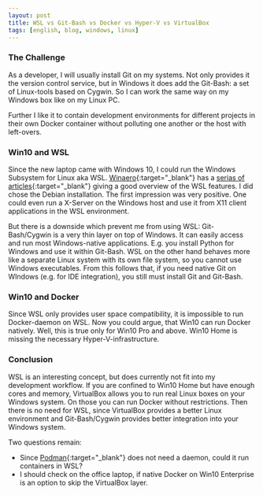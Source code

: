 ```yaml
---
layout: post
title: WSL vs Git-Bash vs Docker vs Hyper-V vs VirtualBox
tags: [english, blog, windows, linux]
---
```

### The Challenge

As a developer, I will usually install Git on my systems. Not only provides it
the version control service, but in Windows it does add the Git-Bash: a set of
Linux-tools based on Cygwin. So I can work the same way on my Windows box like 
on my Linux PC.

Further I like it to contain development environments for different projects in
their own Docker container without polluting one another or the host with
left-overs.

### Win10 and WSL

Since the new laptop came with Windows 10, I could run the Windows Subsystem for
Linux aka WSL. [Winaero](
    https://winaero.com
){:target="_blank"} has a [serias of articles](
    https://winaero.com/blog/list-available-wsl-linux-distros-windows-10/
){:target="_blank"} giving a good overview of the WSL features. I did chose the
Debian installation. The first impression was very positive. One could even run
a X-Server on the Windows host and use it from X11 client applications in the
WSL environment.

But there is a downside which prevent me from using WSL: Git-Bash/Cygwin is a
very thin layer on top of Windows. It can easily access and run most
Windows-native applications. E.g. you install Python for Windows and use it
within Git-Bash. WSL on the other hand behaves more like a separate Linux system
with its own file system, so you cannot use Windows executables. From this
follows that, if you need native Git on WIndows (e.g. for IDE integration), you
still must install Git and Git-Bash.

### Win10 and Docker

Since WSL only provides user space compatibility, it is impossible to run
Docker-daemon on WSL. Now you could argue, that Win10 can run Docker natively.
Well, this is true only for Win10 Pro and above. Win10 Home is missing the
necessary Hyper-V-infrastructure.

### Conclusion

WSL is an interesting concept, but does currently not fit into my development
workflow. If you are confined to Win10 Home but have enough cores and memory,
VirtualBox allows you to run real Linux boxes on your Windows system. On those
you can run Docker without restrictions. Then there is no need for WSL, since
VirtualBox provides a better Linux environment and Git-Bash/Cygwin provides
better integration into your Windows system.

Two questions remain:
* Since [Podman](
    https://podman.io/
){:target="_blank"} does not need a daemon, could it run containers in WSL?
* I should check on the office laptop, if native Docker on Win10 Enterprise is
  an option to skip the VirtualBox layer.